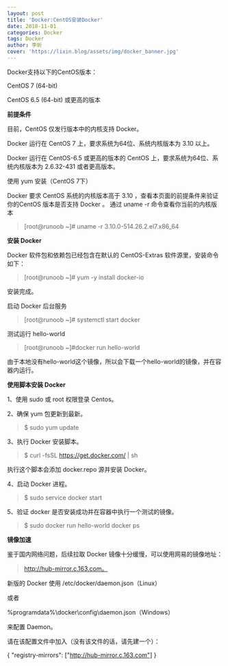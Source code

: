 ```yaml
---
layout: post
title: 'Docker:CentOS安装Docker'
date: 2018-11-01
categories: Docker
tags: Docker
author: 李昕
cover: 'https://lixin.blog/assets/img/docker_banner.jpg'
---
```


Docker支持以下的CentOS版本：

CentOS 7 (64-bit)

CentOS 6.5 (64-bit) 或更高的版本

 
**前提条件**

目前，CentOS 仅发行版本中的内核支持 Docker。

Docker 运行在 CentOS 7 上，要求系统为64位、系统内核版本为 3.10 以上。

Docker 运行在 CentOS-6.5 或更高的版本的 CentOS 上，要求系统为64位、系统内核版本为 2.6.32-431 或者更高版本。
 
使用 yum 安装（CentOS 7下）

Docker 要求 CentOS 系统的内核版本高于 3.10 ，查看本页面的前提条件来验证你的CentOS 版本是否支持 Docker 。
通过 uname -r 命令查看你当前的内核版本

>[root@runoob ~]# uname -r 
>3.10.0-514.26.2.el7.x86_64

**安装 Docker**

Docker 软件包和依赖包已经包含在默认的 CentOS-Extras 软件源里，安装命令如下：

>[root@runoob ~]# yum -y install docker-io

安装完成。

启动 Docker 后台服务

>[root@runoob ~]# systemctl start docker

测试运行 hello-world

>[root@runoob ~]#docker run hello-world

由于本地没有hello-world这个镜像，所以会下载一个hello-world的镜像，并在容器内运行。
 
**使用脚本安装 Docker**

1、使用 sudo 或 root 权限登录 Centos。

2、确保 yum 包更新到最新。

>$ sudo yum update

3、执行 Docker 安装脚本。

>$ curl -fsSL https://get.docker.com/ | sh

执行这个脚本会添加 docker.repo 源并安装 Docker。

4、启动 Docker 进程。

>$ sudo service docker start

5、验证 docker 是否安装成功并在容器中执行一个测试的镜像。

>$ sudo docker run hello-world
>docker ps
 
**镜像加速**

鉴于国内网络问题，后续拉取 Docker 镜像十分缓慢，可以使用网易的镜像地址：

>http://hub-mirror.c.163.com。

新版的 Docker 使用 /etc/docker/daemon.json（Linux） 

或者

%programdata%\docker\config\daemon.json（Windows） 

来配置 Daemon。

请在该配置文件中加入（没有该文件的话，请先建一个）：

{
  "registry-mirrors": ["http://hub-mirror.c.163.com"]
}
 